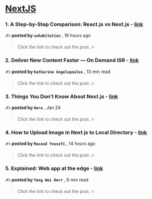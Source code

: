 
<h1><a href=https://medium.com/tag/nextjs/recommended target="_blank" rel="noopener noreferrer">NextJS</a></h1>
<h3>1. A Step-by-Step Comparison: React.js vs Next.js - <a href=https://medium.com/@swhabitation/difference-between-reactjs-nextjs-e88e0f191f1a?source=tag_recommended_feed---------0-84----------nextjs----------8d53e0e3_922c_432b_9fa4_b9e26ecb557b------- target="_blank" rel="noopener noreferrer">link</a></h3>

✍️ **posted by `swhabitation`** <date> , 18 hours ago</date>

<blockquote>Click the link to check out the post. ⌲</blockquote>

<h3>2. Deliver New Content Faster — On Demand ISR - <a href=https://medium.com/stackademic/on-demand-incremental-static-regeneration-3aac500641d8?source=tag_recommended_feed---------1-107----------nextjs----------8d53e0e3_922c_432b_9fa4_b9e26ecb557b------- target="_blank" rel="noopener noreferrer">link</a></h3>

✍️ **posted by `Katharine Angelopoulos`** <date> , 13 min read</date>

<blockquote>Click the link to check out the post. ⌲</blockquote>

<h3>3. Things You Don’t Know About Next.js - <a href=https://medium.com/javascript-in-plain-english/things-you-dont-know-about-next-js-02ee54cb5b7f?source=tag_recommended_feed---------2-85----------nextjs----------8d53e0e3_922c_432b_9fa4_b9e26ecb557b------- target="_blank" rel="noopener noreferrer">link</a></h3>

✍️ **posted by `Hero`** <date> , Jan 24</date>

<blockquote>Click the link to check out the post. ⌲</blockquote>

<h3>4. How to Upload Image in Next js to Local Directory - <a href=https://medium.com/@masoudyousefi1999/how-to-upload-image-in-next-js-to-local-directory-6631b7b60721?source=tag_recommended_feed---------3-84----------nextjs----------8d53e0e3_922c_432b_9fa4_b9e26ecb557b------- target="_blank" rel="noopener noreferrer">link</a></h3>

✍️ **posted by `Masoud Yousefi`** <date> , 14 hours ago</date>

<blockquote>Click the link to check out the post. ⌲</blockquote>

<h3>5. Explained: Web app at the edge - <a href=https://medium.com/gitconnected/explained-web-app-at-the-edge-fb391985a0a5?source=tag_recommended_feed---------4-107----------nextjs----------8d53e0e3_922c_432b_9fa4_b9e26ecb557b------- target="_blank" rel="noopener noreferrer">link</a></h3>

✍️ **posted by `Teng Wei Herr`** <date> , 6 min read</date>

<blockquote>Click the link to check out the post. ⌲</blockquote>

